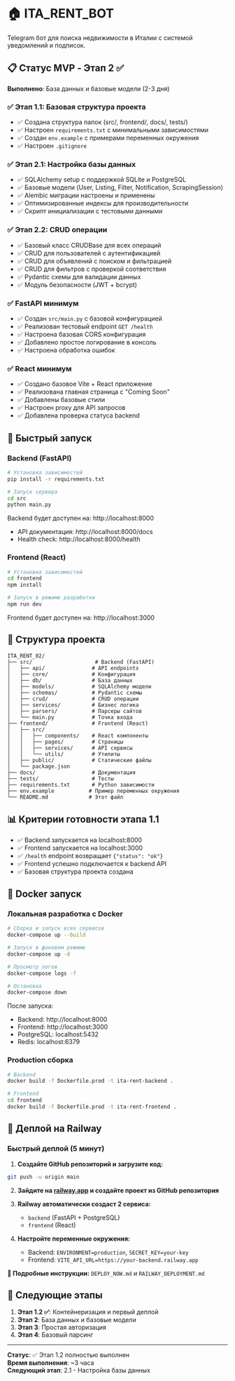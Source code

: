 # 🏠 ITA_RENT_BOT

Telegram бот для поиска недвижимости в Италии с системой уведомлений и подписок.

## 📋 Статус MVP - Этап 2 ✅

**Выполнено**: База данных и базовые модели (2-3 дня)

### ✅ Этап 1.1: Базовая структура проекта

- ✅ Создана структура папок (src/, frontend/, docs/, tests/)
- ✅ Настроен `requirements.txt` с минимальными зависимостями
- ✅ Создан `env.example` с примерами переменных окружения
- ✅ Настроен `.gitignore`

### ✅ Этап 2.1: Настройка базы данных

- ✅ SQLAlchemy setup с поддержкой SQLite и PostgreSQL
- ✅ Базовые модели (User, Listing, Filter, Notification, ScrapingSession)
- ✅ Alembic миграции настроены и применены
- ✅ Оптимизированные индексы для производительности
- ✅ Скрипт инициализации с тестовыми данными

### ✅ Этап 2.2: CRUD операции

- ✅ Базовый класс CRUDBase для всех операций
- ✅ CRUD для пользователей с аутентификацией
- ✅ CRUD для объявлений с поиском и фильтрацией
- ✅ CRUD для фильтров с проверкой соответствия
- ✅ Pydantic схемы для валидации данных
- ✅ Модуль безопасности (JWT + bcrypt)

### ✅ FastAPI минимум

- ✅ Создан `src/main.py` с базовой конфигурацией
- ✅ Реализован тестовый endpoint `GET /health`
- ✅ Настроена базовая CORS конфигурация
- ✅ Добавлено простое логирование в консоль
- ✅ Настроена обработка ошибок

### ✅ React минимум

- ✅ Создано базовое Vite + React приложение
- ✅ Реализована главная страница с "Coming Soon"
- ✅ Добавлены базовые стили
- ✅ Настроен proxy для API запросов
- ✅ Добавлена проверка статуса backend

## 🚀 Быстрый запуск

### Backend (FastAPI)

```bash
# Установка зависимостей
pip install -r requirements.txt

# Запуск сервера
cd src
python main.py
```

Backend будет доступен на: http://localhost:8000

- API документация: http://localhost:8000/docs
- Health check: http://localhost:8000/health

### Frontend (React)

```bash
# Установка зависимостей
cd frontend
npm install

# Запуск в режиме разработки
npm run dev
```

Frontend будет доступен на: http://localhost:3000

## 🔧 Структура проекта

```
ITA_RENT_02/
├── src/                    # Backend (FastAPI)
│   ├── api/               # API endpoints
│   ├── core/              # Конфигурация
│   ├── db/                # База данных
│   ├── models/            # SQLAlchemy модели
│   ├── schemas/           # Pydantic схемы
│   ├── crud/              # CRUD операции
│   ├── services/          # Бизнес логика
│   ├── parsers/           # Парсеры сайтов
│   └── main.py            # Точка входа
├── frontend/              # Frontend (React)
│   ├── src/
│   │   ├── components/    # React компоненты
│   │   ├── pages/         # Страницы
│   │   ├── services/      # API сервисы
│   │   └── utils/         # Утилиты
│   ├── public/            # Статические файлы
│   └── package.json
├── docs/                  # Документация
├── tests/                 # Тесты
├── requirements.txt       # Python зависимости
├── env.example           # Пример переменных окружения
└── README.md             # Этот файл
```

## 📊 Критерии готовности этапа 1.1

- ✅ Backend запускается на localhost:8000
- ✅ Frontend запускается на localhost:3000
- ✅ `/health` endpoint возвращает `{"status": "ok"}`
- ✅ Frontend успешно подключается к backend API
- ✅ Базовая структура проекта создана

## 🐳 Docker запуск

### Локальная разработка с Docker

```bash
# Сборка и запуск всех сервисов
docker-compose up --build

# Запуск в фоновом режиме
docker-compose up -d

# Просмотр логов
docker-compose logs -f

# Остановка
docker-compose down
```

После запуска:

- Backend: http://localhost:8000
- Frontend: http://localhost:3000
- PostgreSQL: localhost:5432
- Redis: localhost:6379

### Production сборка

```bash
# Backend
docker build -f Dockerfile.prod -t ita-rent-backend .

# Frontend
cd frontend
docker build -f Dockerfile.prod -t ita-rent-frontend .
```

## 🚀 Деплой на Railway

### Быстрый деплой (5 минут)

1. **Создайте GitHub репозиторий и загрузите код:**

```bash
git push -u origin main
```

2. **Зайдите на [railway.app](https://railway.app) и создайте проект из GitHub репозитория**

3. **Railway автоматически создаст 2 сервиса:**

   - `backend` (FastAPI + PostgreSQL)
   - `frontend` (React)

4. **Настройте переменные окружения:**
   - Backend: `ENVIRONMENT=production`, `SECRET_KEY=your-key`
   - Frontend: `VITE_API_URL=https://your-backend.railway.app`

**📖 Подробные инструкции:** `DEPLOY_NOW.md` и `RAILWAY_DEPLOYMENT.md`

## 🔄 Следующие этапы

1. **Этап 1.2 ✅**: Контейнеризация и первый деплой
2. **Этап 2**: База данных и базовые модели
3. **Этап 3**: Простая авторизация
4. **Этап 4**: Базовый парсинг

---

**Статус**: ✅ Этап 1.2 полностью выполнен  
**Время выполнения**: ~3 часа  
**Следующий этап**: 2.1 - Настройка базы данных
